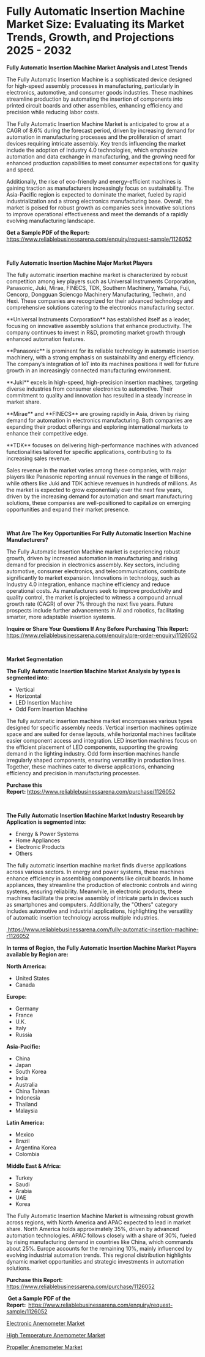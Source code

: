 <p><h1>Fully Automatic Insertion Machine Market Size: Evaluating its Market Trends, Growth, and Projections 2025 - 2032</h1></p><p><strong>Fully Automatic Insertion Machine Market Analysis and Latest Trends</strong></p>
<p><p>The Fully Automatic Insertion Machine is a sophisticated device designed for high-speed assembly processes in manufacturing, particularly in electronics, automotive, and consumer goods industries. These machines streamline production by automating the insertion of components into printed circuit boards and other assemblies, enhancing efficiency and precision while reducing labor costs.</p><p>The Fully Automatic Insertion Machine Market is anticipated to grow at a CAGR of 8.6% during the forecast period, driven by increasing demand for automation in manufacturing processes and the proliferation of smart devices requiring intricate assembly. Key trends influencing the market include the adoption of Industry 4.0 technologies, which emphasize automation and data exchange in manufacturing, and the growing need for enhanced production capabilities to meet consumer expectations for quality and speed.</p><p>Additionally, the rise of eco-friendly and energy-efficient machines is gaining traction as manufacturers increasingly focus on sustainability. The Asia-Pacific region is expected to dominate the market, fueled by rapid industrialization and a strong electronics manufacturing base. Overall, the market is poised for robust growth as companies seek innovative solutions to improve operational effectiveness and meet the demands of a rapidly evolving manufacturing landscape.</p></p>
<p><strong>Get a Sample PDF of the Report:&nbsp;</strong> <a href="https://www.reliablebusinessarena.com/enquiry/request-sample/1126052?utm_campaign=2033&utm_medium=2&utm_source=Github&utm_content=ia&utm_term=11042025&utm_id=fully-automatic-insertion-machine">https://www.reliablebusinessarena.com/enquiry/request-sample/1126052</a></p>
<p>&nbsp;</p>
<p><strong>Fully Automatic Insertion Machine Major Market Players</strong></p>
<p><p>The fully automatic insertion machine market is characterized by robust competition among key players such as Universal Instruments Corporation, Panasonic, Juki, Mirae, FINECS, TDK, Southern Machinery, Yamaha, Fuji, Cencorp, Dongguan Sciencgo Machinery Manufacturing, Techwin, and Hexi. These companies are recognized for their advanced technology and comprehensive solutions catering to the electronics manufacturing sector.</p><p>**Universal Instruments Corporation** has established itself as a leader, focusing on innovative assembly solutions that enhance productivity. The company continues to invest in R&D, promoting market growth through enhanced automation features.</p><p>**Panasonic** is prominent for its reliable technology in automatic insertion machinery, with a strong emphasis on sustainability and energy efficiency. The company’s integration of IoT into its machines positions it well for future growth in an increasingly connected manufacturing environment.</p><p>**Juki** excels in high-speed, high-precision insertion machines, targeting diverse industries from consumer electronics to automotive. Their commitment to quality and innovation has resulted in a steady increase in market share.</p><p>**Mirae** and **FINECS** are growing rapidly in Asia, driven by rising demand for automation in electronics manufacturing. Both companies are expanding their product offerings and exploring international markets to enhance their competitive edge.</p><p>**TDK** focuses on delivering high-performance machines with advanced functionalities tailored for specific applications, contributing to its increasing sales revenue.</p><p>Sales revenue in the market varies among these companies, with major players like Panasonic reporting annual revenues in the range of billions, while others like Juki and TDK achieve revenues in hundreds of millions. As the market is expected to grow exponentially over the next few years, driven by the increasing demand for automation and smart manufacturing solutions, these companies are well-positioned to capitalize on emerging opportunities and expand their market presence.</p></p>
<p>&nbsp;</p>
<p><strong>What Are The Key Opportunities For Fully Automatic Insertion Machine Manufacturers?</strong></p>
<p><p>The Fully Automatic Insertion Machine market is experiencing robust growth, driven by increased automation in manufacturing and rising demand for precision in electronics assembly. Key sectors, including automotive, consumer electronics, and telecommunications, contribute significantly to market expansion. Innovations in technology, such as Industry 4.0 integration, enhance machine efficiency and reduce operational costs. As manufacturers seek to improve productivity and quality control, the market is projected to witness a compound annual growth rate (CAGR) of over 7% through the next five years. Future prospects include further advancements in AI and robotics, facilitating smarter, more adaptable insertion systems.</p></p>
<p><strong>Inquire or Share Your Questions If Any Before Purchasing This Report:</strong> <a href="https://www.reliablebusinessarena.com/enquiry/pre-order-enquiry/1126052?utm_campaign=2033&utm_medium=2&utm_source=Github&utm_content=ia&utm_term=11042025&utm_id=fully-automatic-insertion-machine">https://www.reliablebusinessarena.com/enquiry/pre-order-enquiry/1126052</a></p>
<p>&nbsp;</p>
<p><strong>Market Segmentation</strong></p>
<p><strong>The Fully Automatic Insertion Machine Market Analysis by types is segmented into:</strong></p>
<p><ul><li>Vertical</li><li>Horizontal</li><li>LED Insertion Machine</li><li>Odd Form Insertion Machine</li></ul></p>
<p><p>The fully automatic insertion machine market encompasses various types designed for specific assembly needs. Vertical insertion machines optimize space and are suited for dense layouts, while horizontal machines facilitate easier component access and integration. LED insertion machines focus on the efficient placement of LED components, supporting the growing demand in the lighting industry. Odd form insertion machines handle irregularly shaped components, ensuring versatility in production lines. Together, these machines cater to diverse applications, enhancing efficiency and precision in manufacturing processes.</p></p>
<p><strong>Purchase this Report:&nbsp;</strong><a href="https://www.reliablebusinessarena.com/purchase/1126052?utm_campaign=2033&utm_medium=2&utm_source=Github&utm_content=ia&utm_term=11042025&utm_id=fully-automatic-insertion-machine">https://www.reliablebusinessarena.com/purchase/1126052</a></p>
<p>&nbsp;</p>
<p><strong>The Fully Automatic Insertion Machine Market Industry Research by Application is segmented into:</strong></p>
<p><ul><li>Energy & Power Systems</li><li>Home Appliances</li><li>Electronic Products</li><li>Others</li></ul></p>
<p><p>The fully automatic insertion machine market finds diverse applications across various sectors. In energy and power systems, these machines enhance efficiency in assembling components like circuit boards. In home appliances, they streamline the production of electronic controls and wiring systems, ensuring reliability. Meanwhile, in electronic products, these machines facilitate the precise assembly of intricate parts in devices such as smartphones and computers. Additionally, the "Others" category includes automotive and industrial applications, highlighting the versatility of automatic insertion technology across multiple industries.</p></p>
<p><a href="https://www.reliablebusinessarena.com/fully-automatic-insertion-machine-r1126052?utm_campaign=2033&utm_medium=2&utm_source=Github&utm_content=ia&utm_term=11042025&utm_id=fully-automatic-insertion-machine">&nbsp;https://www.reliablebusinessarena.com/fully-automatic-insertion-machine-r1126052</a></p>
<p><strong>In terms of Region, the Fully Automatic Insertion Machine Market Players available by Region are:</strong></p>
<p>
    <p> <strong> North America: </strong>
        <ul>
            <li>United States</li>
            <li>Canada</li>
        </ul>
        </p> 
    <p> <strong> Europe: </strong>
        <ul>
            <li>Germany</li>
            <li>France</li>
            <li>U.K.</li>
            <li>Italy</li>
            <li>Russia</li>
        </ul>
        </p> 
    <p> <strong> Asia-Pacific: </strong>
        <ul>
            <li>China</li>
            <li>Japan</li>
            <li>South Korea</li>
            <li>India</li>
            <li>Australia</li>
            <li>China Taiwan</li>
            <li>Indonesia</li>
            <li>Thailand</li>
            <li>Malaysia</li>
        </ul>
        </p> 
    <p> <strong> Latin America: </strong>
        <ul>
            <li>Mexico</li>
            <li>Brazil</li>
            <li>Argentina Korea</li>
            <li>Colombia</li>
        </ul>
        </p> 
    <p> <strong> Middle East & Africa: </strong>
        <ul>
            <li>Turkey</li>
            <li>Saudi</li>
            <li>Arabia</li>
            <li>UAE</li>
            <li>Korea</li>
        </ul>
    </p>
    </p>
<p><p>The Fully Automatic Insertion Machine Market is witnessing robust growth across regions, with North America and APAC expected to lead in market share. North America holds approximately 35%, driven by advanced automation technologies. APAC follows closely with a share of 30%, fueled by rising manufacturing demand in countries like China, which commands about 25%. Europe accounts for the remaining 10%, mainly influenced by evolving industrial automation trends. This regional distribution highlights dynamic market opportunities and strategic investments in automation solutions.</p></p>
<p><strong>Purchase this Report: </strong><a href="https://www.reliablebusinessarena.com/purchase/1126052?utm_campaign=2033&utm_medium=2&utm_source=Github&utm_content=ia&utm_term=11042025&utm_id=fully-automatic-insertion-machine">https://www.reliablebusinessarena.com/purchase/1126052</a></p>
<p>&nbsp;<strong>Get a Sample PDF of the Report:&nbsp;&nbsp;</strong><a href="https://www.reliablebusinessarena.com/enquiry/request-sample/1126052?utm_campaign=2033&utm_medium=2&utm_source=Github&utm_content=ia&utm_term=11042025&utm_id=fully-automatic-insertion-machine">https://www.reliablebusinessarena.com/enquiry/request-sample/1126052</a></p>
<p><strong></strong></p>
<p><p><a href="https://github.com/trenkkwasek84/Market-Research-Report-List-1/blob/main/electronic-anemometer-market.md?utm_campaign=2033&utm_medium=2&utm_source=Github&utm_content=ia&utm_term=11042025&utm_id=fully-automatic-insertion-machine">Electronic Anemometer Market</a></p><p><a href="https://github.com/brinnoifon/Market-Research-Report-List-1/blob/main/high-temperature-anemometer-market.md?utm_campaign=2033&utm_medium=2&utm_source=Github&utm_content=ia&utm_term=11042025&utm_id=fully-automatic-insertion-machine">High Temperature Anemometer Market</a></p><p><a href="https://github.com/sulvantomppa/Market-Research-Report-List-1/blob/main/propeller-anemometer-market.md?utm_campaign=2033&utm_medium=2&utm_source=Github&utm_content=ia&utm_term=11042025&utm_id=fully-automatic-insertion-machine">Propeller Anemometer Market</a></p></p>